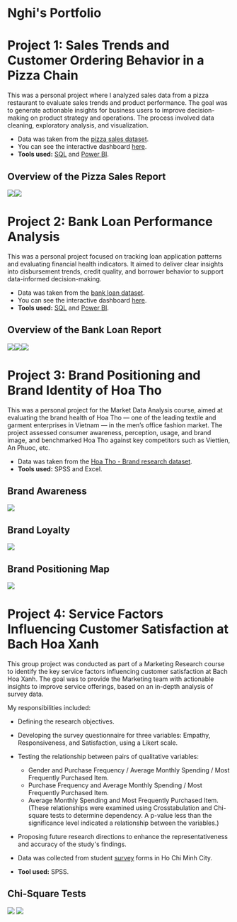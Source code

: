 # Nghi's Portfolio

# Project 1: Sales Trends and Customer Ordering Behavior in a Pizza Chain

This was a personal project where I analyzed sales data from a pizza restaurant to evaluate sales trends and product performance. The goal was to generate actionable insights for business users to improve decision-making on product strategy and operations. The process involved data cleaning, exploratory analysis, and visualization.

* Data was taken from the [pizza sales dataset](https://ntlink.co/pizza-sales-dataset).
* You can see the interactive dashboard [here](https://ntlink.co/pizza-sales-report).
* **Tools used:** [SQL](https://github.com/nghihuynhpt/Nghi-s_portfolio/blob/main/Pizza%20Sales%20Analysis.sql) and [Power BI](https://github.com/nghihuynhpt/Nghi-s_portfolio/blob/main/Pizza%20Sales%20Project.pbix).

## Overview of the Pizza Sales Report
![](Images/Pizza%20Sales%20Project-1.jpg)![](Images/Pizza%20Sales%20Project-2.jpg)

# Project 2: Bank Loan Performance Analysis

This was a personal project focused on tracking loan application patterns and evaluating financial health indicators. It aimed to deliver clear insights into disbursement trends, credit quality, and borrower behavior to support data-informed decision-making.

* Data was taken from the [bank loan dataset](https://ntlink.co/financial-loan-dataset).
* You can see the interactive dashboard [here](https://ntlink.co/bank-loan-report).
* **Tools used:** [SQL](https://github.com/nghihuynhpt/Nghi-s_portfolio/blob/main/Bank%20Loan%20Analysis.sql) and [Power BI](https://github.com/nghihuynhpt/Nghi-s_portfolio/blob/main/Bank%20Loan.pbix).

## Overview of the Bank Loan Report
![](Images/Bank%20Loan-1.jpg)![](Images/Bank%20Loan-2.jpg)![](Images/Bank%20Loan-3.jpg)

# Project 3: Brand Positioning and Brand Identity of Hoa Tho

This was a personal project for the Market Data Analysis course, aimed at evaluating the brand health of Hoa Tho — one of the leading textile and garment enterprises in Vietnam — in the men’s office fashion market. The project assessed consumer awareness, perception, usage, and brand image, and benchmarked Hoa Tho against key competitors such as Viettien, An Phuoc, etc.

* Data was taken from the [Hoa Tho - Brand research dataset](https://ntlink.co/Hoa-Tho-Brand-research-dataset).
* **Tools used:** SPSS and Excel.

## Brand Awareness
![](Images/NhanbietTH.jpg)

## Brand Loyalty
![](Images/TrungthanhTH.jpg)

## Brand Positioning Map
![](Images/Bandodinhvi.jpg)


# Project 4: Service Factors Influencing Customer Satisfaction at Bach Hoa Xanh

This group project was conducted as part of a Marketing Research course to identify the key service factors influencing customer satisfaction at Bach Hoa Xanh. The goal was to provide the Marketing team with actionable insights to improve service offerings, based on an in-depth analysis of survey data.

My responsibilities included:
* Defining the research objectives.
* Developing the survey questionnaire for three variables: Empathy, Responsiveness, and Satisfaction, using a Likert scale.
* Testing the relationship between pairs of qualitative variables:
  * Gender and Purchase Frequency / Average Monthly Spending / Most Frequently Purchased Item.
  * Purchase Frequency and Average Monthly Spending / Most Frequently Purchased Item.
  * Average Monthly Spending and Most Frequently Purchased Item.
(These relationships were examined using Crosstabulation and Chi-square tests to determine dependency. A p-value less than the significance level indicated a relationship between the variables.)
* Proposing future research directions to enhance the representativeness and accuracy of the study's findings.

* Data was collected from student [survey](https://ntlink.co/BHX-survey) forms in Ho Chi Minh City.
* **Tool used:** SPSS.

## Chi-Square Tests
![](Images/KDChiBP_1.png)
![](Images/KDChiBP_2.png)
